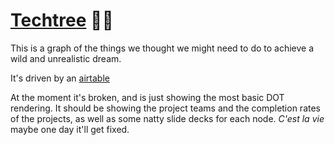 # [Techtree](https://notionparallax.github.io/techtree/) 🤖🌳

This is a graph of the things we thought we might need to do to achieve a wild and unrealistic dream.

It's driven by an [airtable](https://airtable.com/tblqnuwwhDgvM0bL1/viwnhHU4C2hN1lUam)

At the moment it's broken, and is just showing the most basic DOT rendering. It should be showing the project teams and the completion rates of the projects, as well as some natty slide decks for each node. _C'est la vie_ maybe one day it'll get fixed.
